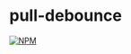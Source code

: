 # pull-debounce
[![NPM](https://nodei.co/npm/pull-debounce.png)](https://nodei.co/npm/pull-debounce/)

